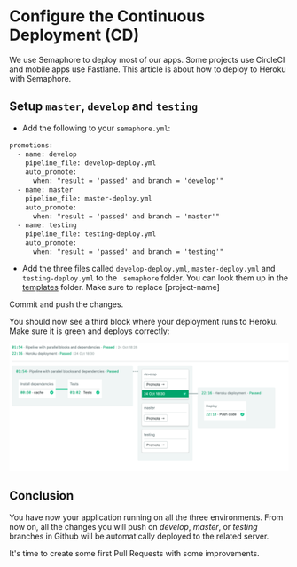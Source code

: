 # Configure the Continuous Deployment (CD)

We use Semaphore to deploy most of our apps. Some projects use CircleCI and
mobile apps use Fastlane. This article is about how to deploy to Heroku with
Semaphore.

## Setup `master`, `develop` and `testing`

* Add the following to your `semaphore.yml`:

```
promotions:
  - name: develop
    pipeline_file: develop-deploy.yml
    auto_promote:
      when: "result = 'passed' and branch = 'develop'"
  - name: master
    pipeline_file: master-deploy.yml
    auto_promote:
      when: "result = 'passed' and branch = 'master'"
  - name: testing
    pipeline_file: testing-deploy.yml
    auto_promote:
      when: "result = 'passed' and branch = 'testing'"
```

* Add the three files called `develop-deploy.yml`, `master-deploy.yml` and `testing-deploy.yml` to the
`.semaphore` folder. You can look them up in the [templates](templates/.semaphore) folder.
Make sure to replace [project-name]

Commit and push the changes.

You should now see a third block where your deployment runs to Heroku.
Make sure it is green and deploys correctly:

![semaphoreci_2](../images/semaphore_cd.png)

## Conclusion

You have now your application running on all the three environments.
From now on, all the changes you will push on *develop*, *master*, or *testing*
branches in Github will be automatically deployed to the related server.

It's time to create some first Pull Requests with some improvements.
